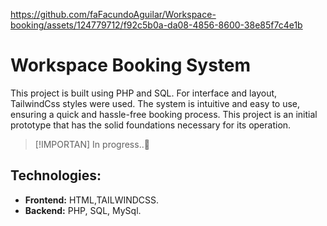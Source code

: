 https://github.com/faFacundoAguilar/Workspace-booking/assets/124779712/f92c5b0a-da08-4856-8600-38e85f7c4e1b
# Workspace Booking System
This project is built using PHP and SQL. For interface and layout, TailwindCss styles were used. The system is intuitive and easy to use, 
ensuring a quick and hassle-free booking process. This project is an initial prototype that has the solid foundations necessary for its operation.

> [!IMPORTAN] In progress..🔧
## Technologies:
- **Frontend:** HTML,TAILWINDCSS.
- **Backend:** PHP, SQL, MySql.



